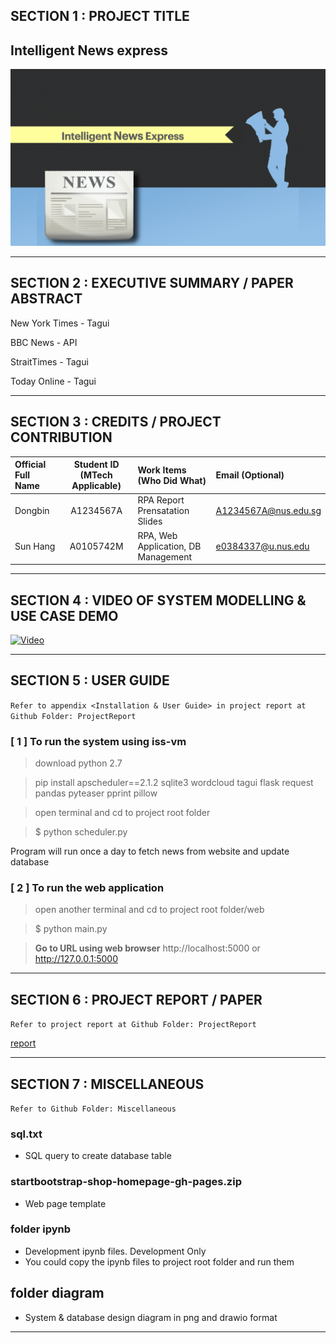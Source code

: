 ## SECTION 1 : PROJECT TITLE
## Intelligent News express

![](resources/title.png)

---

## SECTION 2 : EXECUTIVE SUMMARY / PAPER ABSTRACT

New York Times - Tagui

BBC News - API

StraitTimes - Tagui

Today Online - Tagui

---

## SECTION 3 : CREDITS / PROJECT CONTRIBUTION

| Official Full Name  | Student ID (MTech Applicable)  | Work Items (Who Did What) | Email (Optional) |
| :------------ |:---------------:| :-----| :-----|
| Dongbin | A1234567A | RPA Report Prensatation Slides| A1234567A@nus.edu.sg |
| Sun Hang | A0105742M | RPA, Web Application, DB Management| e0384337@u.nus.edu |
---

## SECTION 4 : VIDEO OF SYSTEM MODELLING & USE CASE DEMO

[![Video](https://img.youtube.com/vi/2_MevgvhjSk/0.jpg)](https://youtu.be/2_MevgvhjSk)

---

## SECTION 5 : USER GUIDE

`Refer to appendix <Installation & User Guide> in project report at Github Folder: ProjectReport`

### [ 1 ] To run the system using iss-vm

> download python 2.7

> pip install apscheduler==2.1.2 sqlite3 wordcloud tagui flask request pandas pyteaser pprint pillow

> open terminal and cd to project root folder

> $ python scheduler.py

Program will run once a day to fetch news from website and update database



### [ 2 ] To run the web application

> open another terminal and cd to project root folder/web

> $ python main.py

> **Go to URL using web browser** http://localhost:5000 or http://127.0.0.1:5000

---
## SECTION 6 : PROJECT REPORT / PAPER

`Refer to project report at Github Folder: ProjectReport`

[report](./ProjectReport/CA1-Report-Intelligent%20News%20express.pdf)

---
## SECTION 7 : MISCELLANEOUS

`Refer to Github Folder: Miscellaneous`

### sql.txt
* SQL query to create database table

### startbootstrap-shop-homepage-gh-pages.zip
* Web page template

### folder ipynb
* Development ipynb files. Development Only
* You could copy the ipynb files to project root folder and run them 

## folder diagram
* System & database design diagram in png and drawio format

---